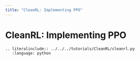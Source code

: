 ```yaml
---
title: "CleanRL: Implementing PPO"
---
```


# CleanRL: Implementing PPO

```{eval-rst}
.. literalinclude:: ../../../tutorials/CleanRL/cleanrl.py
   :language: python
```